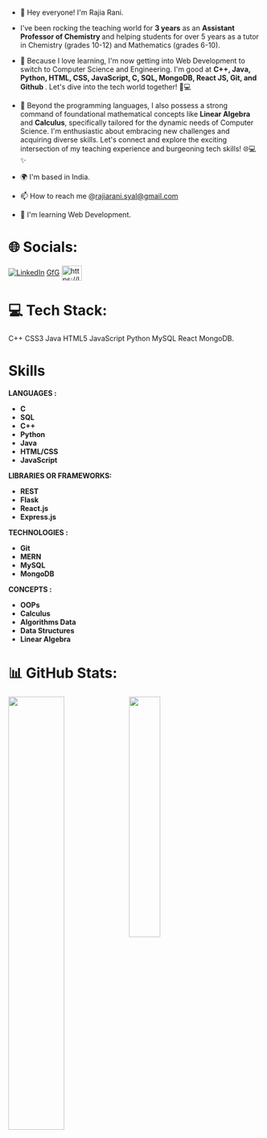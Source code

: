 - 👋  Hey everyone!  I'm Rajia Rani.
- I've been rocking the teaching world for <b>3 years</b> as an <b> Assistant Professor of Chemistry </b> and helping students for over 5 years as a tutor in Chemistry (grades 10-12) and Mathematics (grades 6-10). 
- 👀 Because I love learning, I'm now getting into Web Development to switch to Computer Science and Engineering. I'm good at <b> C++, Java, Python, HTML, CSS, JavaScript, C, SQL, MongoDB, React JS, Git, and Github </b>. Let's dive into the tech world together! 🚀💻
- 🌱 Beyond the programming languages, I also possess a strong command of foundational mathematical concepts like <b> Linear Algebra </b> and <b>Calculus</b>, specifically tailored for the dynamic needs of Computer Science.
I'm enthusiastic about embracing new challenges and acquiring diverse skills. Let's connect and explore the exciting intersection of my teaching experience and burgeoning tech skills! 🌐💻✨

- 🌍 I'm based in India.
- 📫 How to reach me @rajiarani.syal@gmail.com
- 🧠 I'm learning Web Development.


# 🌐 Socials:
<a href="https://www.linkedin.com/in/rajia-rani-935b71187/ "><img src="https://camo.githubusercontent.com/d94940866c98cb4fca5783c4e8ac95776d2f52df6bbf3d5ab9e30d76836f30ae/68747470733a2f2f696d672e736869656c64732e696f2f62616467652f4c696e6b6564496e2d2532333030373742352e7376673f6c6f676f3d6c696e6b6564696e266c6f676f436f6c6f723d7768697465" alt="LinkedIn" data-canonical-src="https://img.shields.io/badge/LinkedIn-%230077B5.svg?logo=linkedin&amp;logoColor=white" style="max-width: 100%;"></a>
<a href="https://auth.geeksforgeeks.org/user/rajiaracwmt/?utm_source=geeksforgeeks&utm_medium=my_profile&utm_campaign=auth_user">GfG</a>
<a href="https://leetcode.com/user0225zW/"><img align="center" src="https://raw.githubusercontent.com/rahuldkjain/github-profile-readme-generator/master/src/images/icons/Social/leet-code.svg" alt="https://leetcode.com/harichselvam/" height="30" width="40" style="max-width: 100%;"></a>


# 💻 Tech Stack:
 C++ CSS3 Java HTML5 JavaScript Python  MySQL React MongoDB.

# Skills
<b>LANGUAGES <b>: <ul>
<li> C</li> 
<li>SQL</li> 
<li> C++</li>
<li>Python</li> 
<li> Java</li>  
<li> HTML/CSS </li> 
<li>JavaScript </li>
</ul>

<b>LIBRARIES OR FRAMEWORKS</b>: <ul> 
<li>REST</li>
<li>Flask</li>
<li>React.js</li>
<li>Express.js</li>
</ul>

<b>TECHNOLOGIES</b> : 
<ul>
 <li>  Git</li>
 <li> MERN</li>
 <li>MySQL</li>
 <li>MongoDB</li>

</ul>

<b>CONCEPTS </b>: <ul> 
<li> OOPs </li>
<li> Calculus</li>
<li>Algorithms Data </li>
<li> Data Structures </li>
<li>Linear Algebra </li>
</ul>



# 📊 GitHub Stats:

<img align="left" width="47%" src="https://github-readme-stats.vercel.app/api?username=RajiaRani&show_icons=true&theme=radical" />
<img align="left" width="35%" src="https://github-readme-stats.vercel.app/api/top-langs/?username=RajiaRani&layout=compact" />

  
      
    
  
      
 

<!---
RajiaRani/RajiaRani is a ✨ special ✨ repository because its `README.md` (this file) appears on your GitHub profile.
You can click the Preview link to take a look at your changes.
--->
